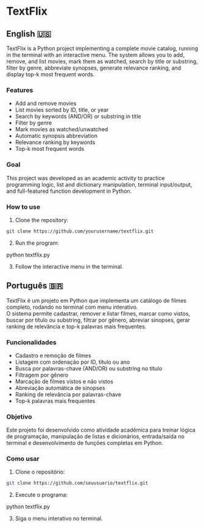 # TextFlix

## English 🇺🇸

TextFlix is a Python project implementing a complete movie catalog, running in the terminal with an interactive menu.
The system allows you to add, remove, and list movies, mark them as watched, search by title or substring, filter by genre, abbreviate synopses, generate relevance ranking, and display top-k most frequent words.

### Features
- Add and remove movies
- List movies sorted by ID, title, or year
- Search by keywords (AND/OR) or substring in title
- Filter by genre
- Mark movies as watched/unwatched
- Automatic synopsis abbreviation
- Relevance ranking by keywords
- Top-k most frequent words

### Goal
This project was developed as an academic activity to practice programming logic, list and dictionary manipulation, terminal input/output, and full-featured function development in Python.

### How to use

1. Clone the repository:

```bash
git clone https://github.com/yourusername/textflix.git
```

2. Run the program:

python textflix.py

3. Follow the interactive menu in the terminal.



## Português 🇧🇷

TextFlix é um projeto em Python que implementa um catálogo de filmes completo, rodando no terminal com menu interativo.  
O sistema permite cadastrar, remover e listar filmes, marcar como vistos, buscar por título ou substring, filtrar por gênero, abreviar sinopses, gerar ranking de relevância e top-k palavras mais frequentes.

### Funcionalidades
- Cadastro e remoção de filmes
- Listagem com ordenação por ID, título ou ano
- Busca por palavras-chave (AND/OR) ou substring no título
- Filtragem por gênero
- Marcação de filmes vistos e não vistos
- Abreviação automática de sinopses
- Ranking de relevância por palavras-chave
- Top-k palavras mais frequentes

### Objetivo
Este projeto foi desenvolvido como atividade acadêmica para treinar lógica de programação, manipulação de listas e dicionários, entrada/saída no terminal e desenvolvimento de funções completas em Python.

### Como usar

1. Clone o repositório:

```bash
git clone https://github.com/seuusuario/textflix.git
```

2. Execute o programa:

python textflix.py

3. Siga o menu interativo no terminal.

